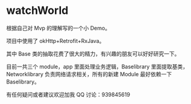 # watchWorld
根据自己对 Mvp 的理解写的一个小 Demo。

项目中使用了 okHttp+Retrofit+RxJava。 

其中 Base 类的抽取花费了很大的精力，有兴趣的朋友可以好好研究一下。

目前一共三个 module，app 里面处理业务逻辑，Baselibrary 里面提取基类，Networklibrary 负责网络请求相关，所有的新建 Module 最好依赖一下 Baselibrary。

有任何疑问或者建议欢迎加我 QQ 讨论：939845619
